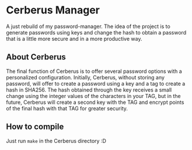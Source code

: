 # Cerberus Manager
A just rebuild of my password-manager. The idea of the project is to generate passwords using keys and change the hash to obtain a password that is a little more secure and in a more productive way.

## About Cerberus
The final function of Cerberus is to offer several password options with a personalized configuration. Initially, Cerberus, without storing any password, will offer to create a password using a key and a tag to create a hash in SHA256. The hash obtained through the key receives a small change using the integer values of the characters in your TAG, but in the future, Cerberus will create a second key with the TAG and encrypt points of the final hash with that TAG for greater security.

## How to compile
Just run `make` in the Cerberus directory :D
